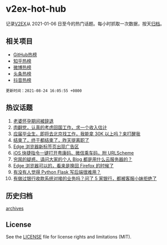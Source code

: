 # v2ex-hot-hub

 记录[V2EX](https://www.v2ex.com/)从 2021-01-06 日至今的热门话题。每小时抓取一次数据，按天[归档](archives)。
 
 ## 相关项目

- [GitHub热榜](https://github.com/snaildev/github-hot-hub)
- [知乎热榜](https://github.com/snaildev/zhihu-hot-hub)
- [微博热榜](https://github.com/snaildev/weibo-hot-hub)
- [头条热榜](https://github.com/snaildev/toutiao-hot-hub)
- [抖音热榜](https://github.com/snaildev/douyin-hot-hub)


 `更新时间：2021-08-24 16:05:55 +0800`

## 热议话题

1. [老婆怀孕期间被辞退](https://www.v2ex.com/t/797565)
1. [肉翻党，认真的考虑回国工作，求一个收入估计](https://www.v2ex.com/t/797548)
1. [应届毕业生，即将去北京找工作，我能拿 30K 以上吗？来打醒我](https://www.v2ex.com/t/797586)
1. [结束了，终于都结束了，昨天提离职了](https://www.v2ex.com/t/797606)
1. [Edge 浏览器新标签页出现广告区](https://www.v2ex.com/t/797669)
1. [iOS 快捷指令一键打开粤康码、微信乘车码，附 URLScheme](https://www.v2ex.com/t/797533)
1. [穷屌的疑惑，请问大家的个人 Blog 都是用什么云服务器的？](https://www.v2ex.com/t/797649)
1. [Edge 浏览器可以的，看来是换回 Firefox 的时候了](https://www.v2ex.com/t/797673)
1. [有没有人觉得 Python Flask 写后端很难用？](https://www.v2ex.com/t/797493)
1. [有做过银行收款系统对接的业务吗？问了 5 家银行，都被客服小妹拒绝了](https://www.v2ex.com/t/797530)

## 历史归档

[archives](archives)

## License

See the [LICENSE](LICENSE) file for license rights and limitations (MIT).
